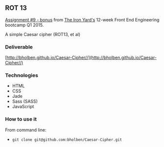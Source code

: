 
## ROT 13

[Assignment #9 - bonus](https://github.com/tiy-atl-js-q1-2015/Assignments) from [The Iron Yard's](http://theironyard.com/locations/atlanta/) 12-week Front End Engineering bootcamp Q1 2015.

A simple Caesar cipher (ROT13, et al)

### Deliverable
[http://bholben.github.io/Caesar-Cipher//](http://bholben.github.io/Caesar-Cipher//)

### Technologies
  * HTML
  * CSS
  * Jade
  * Sass (SASS)
  * JavaScript

### How to use it

From command line:
  * `git clone git@github.com:bholben/Caesar-Cipher.git`

